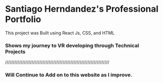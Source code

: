 # Santiago Herndandez's Professional Portfolio

This project was Built using React Js, CSS, and HTML


### Shows my journey to VR developing through Technical Projects 
///////////////////////////////////////////////////////////////////
### Will Continue to Add on to this website as I improve.
